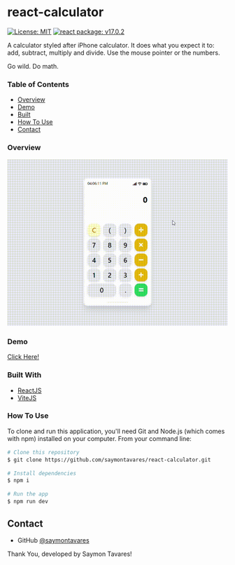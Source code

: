 # react-calculator
[![License: MIT](https://img.shields.io/badge/License-MIT-yellow.svg)](https://opensource.org/licenses/MIT)
[![react package: v17.0.2](https://img.shields.io/badge/react%20package%3A-%20v17.0.2-blue.svg?style=flat)](https://www.npmjs.com/package/react)

A calculator styled after iPhone calculator. It does what you expect it to: add, subtract, multiply and divide. Use the mouse pointer or the numbers.

Go wild. Do math.

### Table of Contents

- [Overview](#overview)
- [Demo](#demo)
- [Built](#built-with)
- [How To Use](#how-to-use)
- [Contact](#contact)

### Overview
![screenshot](public/Overview.gif)

### Demo
[Click Here!](https://react-calculator-iphone.netlify.app)

### Built With
- [ReactJS](https://reactjs.org/)
- [ViteJS](https://vitejs.dev/)

### How To Use
To clone and run this application, you'll need Git and Node.js (which comes with npm) installed on your computer. From your command line:
```bash
# Clone this repository
$ git clone https://github.com/saymontavares/react-calculator.git
```
```bash
# Install dependencies
$ npm i
```
```bash
# Run the app
$ npm run dev
```

## Contact

- GitHub [@saymontavares](https://github.com/saymontavares)

Thank You, developed by Saymon Tavares!
